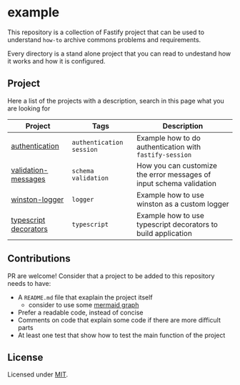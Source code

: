 # example

This repository is a collection of Fastify project that can be used to understand `how-to` archive commons
problems and requirements.

Every directory is a stand alone project that you can read to undestand how it works and how it is configured.

## Project

Here a list of the projects with a description, search in this page what you are looking for

| Project | Tags | Description |
|---------|------|-------------|
| [authentication] | `authentication` `session` | Example how to do authentication with `fastify-session` |
| [validation-messages] | `schema` `validation` | How you can customize the error messages of input schema validation |
| [winston-logger] | `logger` | Example how to use winston as a custom logger |
| [typescript decorators] | `typescript` | Example how to use typescript decorators to build application |

## Contributions

PR are welcome! Consider that a project to be added to this repository needs to have:

+ A `README.md` file that exaplain the project itself
  + consider to use some [mermaid graph](https://mermaidjs.github.io)
+ Prefer a readable code, instead of concise
+ Comments on code that explain some code if there are more difficult parts
+ At least one test that show how to test the main function of the project

## License

Licensed under [MIT](./LICENSE).

[authentication]: ./fastify-session-authentication
[validation-messages]:./validation-messages/
[winston-logger]: ./winston-logger
[typescript decorators]: ./typescript-decorators
